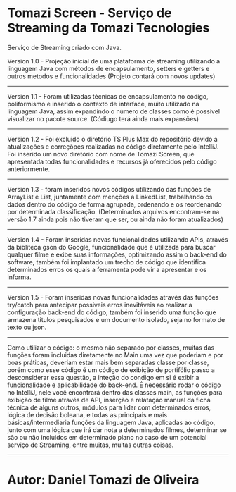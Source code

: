 # Tomazi Screen - Serviço de Streaming da Tomazi Tecnologies
Serviço de Streaming criado com Java.

Version 1.0 - Projeção inicial de uma plataforma de streaming utilizando a linguagem Java com métodos de encapsulamento, setters e getters e outros metodos e funcionalidades (Projeto contará com novos updates) 
********************************************************************************************************************************************************************************
Version 1.1 - Foram utilizadas técnicas de encapsulamento no código, poliformismo e inserido o contexto de interface, muito utilizado na linguagem Java, assim expandindo o número de classes como é possivel visualizar no pacote source. (Códiugo terá ainda mais expansões)
********************************************************************************************************************************************************************************
Version 1.2 - Foi excluido o diretório TS Plus Max do repositório devido a atualizações e correçõpes realizadas no código diretamente pelo IntelliJ.
Foi inserido um novo diretório com nome de Tomazi Screen, que apresentada todas funcionalidades e recursos já oferecidos pelo código anteriormente.
*****
Version 1.3 - foram inseridos novos códigos utilizando das funções de ArrayList e List, juntamente com menções a LinkedList, trabalhando os dados dentro do código de forma agrupada, ordenando e os reordenando por determinada classificação.
(Determinados arquivos encontram-se na versão 1.7 ainda pois não tiveram que ser, ou ainda não foram atualizados)
***********
Version 1.4 - Foram inseridas novas funcionalidades utilizando APIs, através da bibliteca gson do Google, funcionalidade que é utilizada para buscar qualquer filme e exibe suas informações, optimizando assim o back-end do software, também foi implantado um trecho de código que identifica determinados erros os quais a ferramenta pode vir a apresentar e os informa.
************
Version 1.5 - Foram inseridas novas funcionalidades através das funções try/catch para antecipar possiveis erros inevitáveis ao realizar a configuração back-end do código, também foi inserido uma função que armazena titulos pesquisados e um documento isolado, seja no formato de texto ou json.
******************
Como utilizar o código: o mesmo não separado por classes, muitas das funções foram incluidas diretamente no Main uma vez que poderiam e por boas práticas, deveriam estar mais bem separadas classe por classe, porém como esse código é um código de exibição de portifólio passo a desconsiderar essa questão, a inteção do condigo em si é exibir a funcionalidade e aplicabilidade do back-end. É necessário rodar o código no IntelliJ, nele você encontrará dentro das classes main, as funções para exibição de filme através de API, inserção e relatação manual da ficha técnica de alguns outros, módulos para lídar com determinados erros, lógica de decisão boleana, e todas as principais e mais básicas/intermediaria funções da linguagem Java, aplicadas ao código, junto com uma lógica que irá dar nota a determinados filmes, determinar se são ou não incluidos em determinado plano no caso de um potencial serviço de Streaming, entre muitas, muitas outras coisas.
*****************
# Autor: Daniel Tomazi de Oliveira
